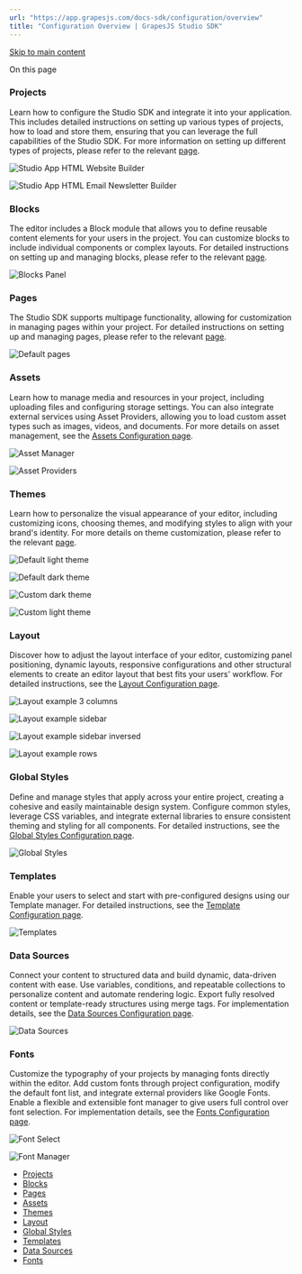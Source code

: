 ```yaml
---
url: "https://app.grapesjs.com/docs-sdk/configuration/overview"
title: "Configuration Overview | GrapesJS Studio SDK"
---
```


[Skip to main content](https://app.grapesjs.com/docs-sdk/configuration/overview#__docusaurus_skipToContent_fallback)

On this page

### Projects [​](https://app.grapesjs.com/docs-sdk/configuration/overview\#projects "Direct link to Projects")

Learn how to configure the Studio SDK and integrate it into your application. This includes detailed instructions on setting up various types of projects, how to load and store them, ensuring that you can leverage the full capabilities of the Studio SDK. For more information on setting up different types of projects, please refer to the relevant [page](https://app.grapesjs.com/docs-sdk/configuration/projects).

![Studio App HTML Website Builder](https://app.grapesjs.com/docs-sdk/assets/images/studio-app-9bf0c6393e2479e2cdbffc9d3acc9430.png)

![Studio App HTML Email Newsletter Builder](https://app.grapesjs.com/docs-sdk/assets/images/project-email-a881e73ba2c6c07b42c1826fe984c273.webp)

### Blocks [​](https://app.grapesjs.com/docs-sdk/configuration/overview\#blocks "Direct link to Blocks")

The editor includes a Block module that allows you to define reusable content elements for your users in the project. You can customize blocks to include individual components or complex layouts. For detailed instructions on setting up and managing blocks, please refer to the relevant [page](https://app.grapesjs.com/docs-sdk/configuration/blocks).

![Blocks Panel](https://app.grapesjs.com/docs-sdk/assets/images/blocks-panel-c22874feb018b37e959b7a68f6aeb39d.webp)

### Pages [​](https://app.grapesjs.com/docs-sdk/configuration/overview\#pages "Direct link to Pages")

The Studio SDK supports multipage functionality, allowing for customization in managing pages within your project. For detailed instructions on setting up and managing pages, please refer to the relevant [page](https://app.grapesjs.com/docs-sdk/configuration/pages).

![Default pages](<Base64-Image-Removed>)

### Assets [​](https://app.grapesjs.com/docs-sdk/configuration/overview\#assets "Direct link to Assets")

Learn how to manage media and resources in your project, including uploading files and configuring storage settings. You can also integrate external services using Asset Providers, allowing you to load custom asset types such as images, videos, and documents. For more details on asset management, see the [Assets Configuration page](https://app.grapesjs.com/docs-sdk/configuration/assets/overview).

![Asset Manager](https://app.grapesjs.com/docs-sdk/assets/images/asset-manager-fbf02ebd21a56c312bdeed1cc8c433f2.png)

![Asset Providers](https://app.grapesjs.com/docs-sdk/assets/images/asset-providers-e9da291f031980da5554eae6f3fefc34.png)

### Themes [​](https://app.grapesjs.com/docs-sdk/configuration/overview\#themes "Direct link to Themes")

Learn how to personalize the visual appearance of your editor, including customizing icons, choosing themes, and modifying styles to align with your brand's identity. For more details on theme customization, please refer to the relevant [page](https://app.grapesjs.com/docs-sdk/configuration/themes).

![Default light theme](https://app.grapesjs.com/docs-sdk/assets/images/example-light-default-15f56c00115e4ea887a64b5ad6440b8d.jpeg)

![Default dark theme](https://app.grapesjs.com/docs-sdk/assets/images/example-dark-default-eb15c7af877fdc85baff8c02e999cbad.jpeg)

![Custom dark theme](https://app.grapesjs.com/docs-sdk/assets/images/example-dark-exaggerated-0eafda5210e222b9a3cddfa9342497ef.jpeg)

![Custom light theme](https://app.grapesjs.com/docs-sdk/assets/images/example-light-exaggerated-ced25e08a8ed8333517dd0e16b134622.jpeg)

### Layout [​](https://app.grapesjs.com/docs-sdk/configuration/overview\#layout "Direct link to Layout")

Discover how to adjust the layout interface of your editor, customizing panel positioning, dynamic layouts, responsive configurations and other structural elements to create an editor layout that best fits your users' workflow. For detailed instructions, see the [Layout Configuration page](https://app.grapesjs.com/docs-sdk/configuration/layout/overview).

![Layout example 3 columns](https://app.grapesjs.com/docs-sdk/assets/images/layout-example-3-columns-c1ddab2710d988c96a9c8a39b7034663.png)

![Layout example sidebar](https://app.grapesjs.com/docs-sdk/assets/images/layout-example-sidebar-4491f363311daf2e56a882929d378f0f.png)

![Layout example sidebar inversed](https://app.grapesjs.com/docs-sdk/assets/images/layout-example-sidebar-inv-799ec59a79fef3a7bc03ccf18786140e.png)

![Layout example rows](https://app.grapesjs.com/docs-sdk/assets/images/layout-example-rows-f0894e895d5ae7001646e065d7b291e1.png)

### Global Styles [​](https://app.grapesjs.com/docs-sdk/configuration/overview\#global-styles "Direct link to Global Styles")

Define and manage styles that apply across your entire project, creating a cohesive and easily maintainable design system. Configure common styles, leverage CSS variables, and integrate external libraries to ensure consistent theming and styling for all components. For detailed instructions, see the [Global Styles Configuration page](https://app.grapesjs.com/docs-sdk/configuration/global-styles).

![Global Styles](https://app.grapesjs.com/docs-sdk/assets/images/global-styles-508f8a5bbae3a4210aa0244a586309ba.png)

### Templates [​](https://app.grapesjs.com/docs-sdk/configuration/overview\#templates "Direct link to Templates")

Enable your users to select and start with pre-configured designs using our Template manager. For detailed instructions, see the [Template Configuration page](https://app.grapesjs.com/docs-sdk/configuration/templates).

![Templates](https://app.grapesjs.com/docs-sdk/assets/images/templates-c15932661a1b99ef524c8b6cedb492c4.png)

### Data Sources [​](https://app.grapesjs.com/docs-sdk/configuration/overview\#data-sources "Direct link to Data Sources")

Connect your content to structured data and build dynamic, data-driven content with ease. Use variables, conditions, and repeatable collections to personalize content and automate rendering logic. Export fully resolved content or template-ready structures using merge tags. For implementation details, see the [Data Sources Configuration page](https://app.grapesjs.com/docs-sdk/configuration/datasources/overview).

![Data Sources](https://app.grapesjs.com/docs-sdk/assets/images/data-sources-9868deda649304e1241431fd8c5052a0.webp)

### Fonts [​](https://app.grapesjs.com/docs-sdk/configuration/overview\#fonts "Direct link to Fonts")

Customize the typography of your projects by managing fonts directly within the editor. Add custom fonts through project configuration, modify the default font list, and integrate external providers like Google Fonts. Enable a flexible and extensible font manager to give users full control over font selection. For implementation details, see the [Fonts Configuration page](https://app.grapesjs.com/docs-sdk/configuration/fonts).

![Font Select](<Base64-Image-Removed>)

![Font Manager](https://app.grapesjs.com/docs-sdk/assets/images/font-asset-manager-f88ba87b42ef88e6de775f6843988a6b.webp)

- [Projects](https://app.grapesjs.com/docs-sdk/configuration/overview#projects)
- [Blocks](https://app.grapesjs.com/docs-sdk/configuration/overview#blocks)
- [Pages](https://app.grapesjs.com/docs-sdk/configuration/overview#pages)
- [Assets](https://app.grapesjs.com/docs-sdk/configuration/overview#assets)
- [Themes](https://app.grapesjs.com/docs-sdk/configuration/overview#themes)
- [Layout](https://app.grapesjs.com/docs-sdk/configuration/overview#layout)
- [Global Styles](https://app.grapesjs.com/docs-sdk/configuration/overview#global-styles)
- [Templates](https://app.grapesjs.com/docs-sdk/configuration/overview#templates)
- [Data Sources](https://app.grapesjs.com/docs-sdk/configuration/overview#data-sources)
- [Fonts](https://app.grapesjs.com/docs-sdk/configuration/overview#fonts)